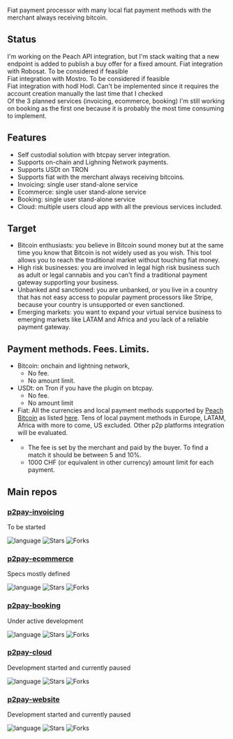 Fiat payment processor with many local fiat payment methods with the merchant always receiving bitcoin.

## Status
I'm working on the Peach API integration, but I'm stack waiting that a new endpoint is added to publish a buy offer for a fixed amount.
Fiat integration with Robosat. To be considered if feasible  
Fiat integration with Mostro. To be considered if feasible  
Fiat integration with hodl Hodl. Can't be implemented since it requires the account creation manually the last time that I checked  
Of the 3 planned services (invoicing, ecommerce, booking) I'm still working on booking as the first one because it is probably the most time consuming to implement.

## Features
- Self custodial solution with btcpay server integration.  
- Supports on-chain and Lighning Network payments.
- Supports USDt on TRON
- Supports fiat with the merchant always receiving bitcoins.  
- Invoicing: single user stand-alone service
- Ecommerce: single user stand-alone service
- Booking: single user stand-alone service
- Cloud: multiple users cloud app with all the previous services included.

## Target
- Bitcoin enthusiasts: you believe in Bitcoin sound money but at the same time you know that Bitcoin is not widely used as you wish. This tool allows you to reach the traditional market without touching fiat money.  
- High risk businesses: you are involved in legal high risk business such as adult or legal cannabis and you can't find a traditional payment gateway supporting your business.  
- Unbanked and sanctioned: you are unbanked, or you live in a country that has not easy access to popular payment processors like Stripe, because your country is unsupported or even sanctioned.  
- Emerging markets: you want to expand your virtual service business to emerging markets like LATAM and Africa and you lack of a reliable payment gateway.

## Payment methods. Fees. Limits.
- Bitcoin: onchain and lightning network,
  - No fee.
  - No amount limit.  
- USDt: on Tron if you have the plugin on btcpay.
    - No fee.
    - No amount limit
- Fiat: All the currencies and local payment methods supported by [Peach Bitcoin](https://peachbitcoin.com) as listed [here](https://api.peachbitcoin.com/v1/info). Tens of local payment methods in Europe, LATAM, Africa with more to come, US excluded. Other p2p platforms integration will be evaluated.
-   - The fee is set by the merchant and paid by the buyer. To find a match it should be between 5 and 10%.
    - 1000 CHF (or equivalent in other currency) amount limit for each payment.
      
## Main repos

### [p2pay-invoicing](https://github.com/p2payserver/p2pay-invoicing)
To be started

![language](https://img.shields.io/github/languages/top/p2payserver/p2pay-invoicing)
![Stars](https://img.shields.io/github/stars/p2payserver/p2pay-invoicing?style=social)
![Forks](https://img.shields.io/github/forks/p2payserver/p2pay-invoicing?style=social)

### [p2pay-ecommerce](https://github.com/p2payserver/p2pay-ecommerce)
Specs mostly defined

![language](https://img.shields.io/github/languages/top/p2payserver/p2pay-ecommerce)
![Stars](https://img.shields.io/github/stars/p2payserver/p2pay-ecommerce?style=social)
![Forks](https://img.shields.io/github/forks/p2payserver/p2pay-ecommerce?style=social)

### [p2pay-booking](https://github.com/p2payserver/p2pay-booking)
Under active development

![language](https://img.shields.io/github/languages/top/p2payserver/p2pay-booking)
![Stars](https://img.shields.io/github/stars/p2payserver/p2pay-booking?style=social)
![Forks](https://img.shields.io/github/forks/p2payserver/p2pay-booking?style=social)

### [p2pay-cloud](https://github.com/p2payserver/p2pay-cloud)
Development started and currently paused

![language](https://img.shields.io/github/languages/top/p2payserver/p2pay-cloud)
![Stars](https://img.shields.io/github/stars/p2payserver/p2pay-cloud?style=social)
![Forks](https://img.shields.io/github/forks/p2payserver/p2pay-cloud?style=social)

### [p2pay-website](https://github.com/p2payserver/p2pay-website)
Development started and currently paused

![language](https://img.shields.io/github/languages/top/p2payserver/p2pay-website)
![Stars](https://img.shields.io/github/stars/p2payserver/p2pay-website?style=social)
![Forks](https://img.shields.io/github/forks/p2payserver/p2pay-website?style=social)



